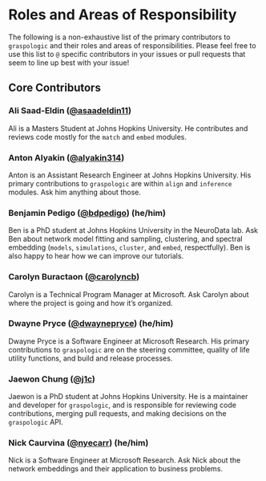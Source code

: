 # Roles and Areas of Responsibility

The following is a non-exhaustive list of the primary contributors to `graspologic` and 
their roles and areas of responsibilities. Please feel free to use this list to `@` 
specific contributors in your issues or pull requests that seem to line up best with 
your issue! 

## Core Contributors

### Ali Saad-Eldin ([@asaadeldin11](https://github.com/asaadeldin11))
Ali is a Masters Student at Johns Hopkins University. He contributes and reviews code 
mostly for the `match` and `embed` modules. 

### Anton Alyakin ([@alyakin314](https://github.com/alyakin314))
Anton is an Assistant Research Engineer at Johns Hopkins University. His primary 
contributions to `graspologic` are within `align` and `inference` modules. Ask him 
anything about those.

### Benjamin Pedigo ([@bdpedigo](https://github.com/bdpedigo)) (he/him)
Ben is a PhD student at Johns Hopkins University in the NeuroData lab. Ask Ben about 
network model fitting and sampling, clustering, and spectral embedding (`models`, 
`simulations`, `cluster`, and `embed`, respectfully). Ben is also happy to hear how we 
can improve our tutorials.

### Carolyn Buractaon ([@carolyncb](https://github.com/carolyncb))
Carolyn is a Technical Program Manager at Microsoft. Ask Carolyn about where the project
is going and how it’s organized.

### Dwayne Pryce ([@dwaynepryce](https://github.com/dwaynepryce)) (he/him)
Dwayne Pryce is a Software Engineer at Microsoft Research. His primary contributions to
`graspologic` are on the steering committee, quality of life utility functions, and
build and release processes.

### Jaewon Chung ([@j1c](https://github.com/j1c))
Jaewon is a PhD student at Johns Hopkins University. He is a maintainer and developer 
for `graspologic`, and is responsible for reviewing code contributions, merging pull 
requests, and making decisions on the `graspologic` API.

### Nick Caurvina ([@nyecarr](https://github.com/nyecarr)) (he/him)
Nick is a Software Engineer at Microsoft Research. Ask Nick about the network 
embeddings and their application to business problems.
